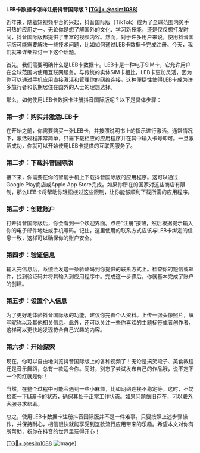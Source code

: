 **LEB卡数据卡怎样注册抖音国际版？[[TG💪+ @esim1088](https://t.me/s/esim1088)]**

近年来，随着短视频平台的兴起，抖音国际版（TikTok）成为了全球范围内炙手可热的应用之一。无论你是想了解国外的文化、学习新技能，还是仅仅想打发时间，抖音国际版都提供了丰富的视频内容。然而，对于许多用户来说，使用抖音国际版可能需要解决一些技术问题，比如如何通过LEB卡数据卡完成注册。今天，我们就来详细探讨一下这个话题。

首先，我们需要明确什么是LEB卡数据卡。LEB卡是一种电子SIM卡，它允许用户在全球范围内使用互联网服务。与传统的实体SIM卡相比，LEB卡更加灵活，因为你可以通过手机应用直接激活和管理你的网络连接。这种便捷性使得LEB卡成为许多旅行者和长期居住在国外的人士的理想选择。

那么，如何使用LEB卡数据卡注册抖音国际版呢？以下是具体步骤：

### 第一步：购买并激活LEB卡

在开始之前，你需要购买一张LEB卡，并按照说明书上的指示进行激活。通常情况下，激活过程非常简单，只需下载相应的应用程序并在其中输入卡号即可。一旦激活成功，你就可以开始使用LEB卡提供的互联网服务了。

### 第二步：下载抖音国际版

接下来，你需要在你的智能手机上下载抖音国际版的应用程序。这可以通过Google Play商店或Apple App Store完成。如果你所在的国家对这些商店有限制，那么LEB卡将帮助你轻松绕过这些限制，让你能够顺利下载所需的应用程序。

### 第三步：创建账户

打开抖音国际版后，你会看到一个欢迎界面。点击“注册”按钮，然后根据提示输入你的电子邮件地址或手机号码。记住，这里使用的联系方式应该与LEB卡绑定的信息一致，这样可以确保你的账户安全。

### 第四步：验证信息

输入完信息后，系统会发送一条验证码到你提供的联系方式上。检查你的短信或邮件，找到验证码并将其输入到应用程序中。完成这一步骤后，你就基本完成了账户的创建。

### 第五步：设置个人信息

为了更好地体验抖音国际版的功能，建议你完善个人资料。上传一张头像照片，填写昵称以及其他相关信息。此外，还可以关注一些你喜欢的主题标签或者创作者，这样可以更快地发现符合自己兴趣的内容。

### 第六步：开始探索

现在，你可以自由地浏览抖音国际版上的各种视频了！无论是搞笑段子、美食教程还是音乐舞蹈，总有一款适合你。同时，别忘了尝试发布自己的作品哦，说不定下一个网红就是你！

当然，在整个过程中可能会遇到一些小麻烦，比如网络连接不稳定等。这时，不妨检查一下LEB卡的状态，确保其处于正常工作状态。如果问题依旧存在，可以联系客服寻求帮助。

总之，使用LEB卡数据卡注册抖音国际版并不是一件难事。只要按照上述步骤操作，并保持耐心，相信很快就能享受到这款流行应用带来的乐趣。希望本文对你有所帮助，祝你在抖音的世界里玩得开心！

[[TG💪+ @esim1088](https://t.me/s/esim1088) ![Image](https://i.postimg.cc/4NQfJmqS/Snipaste-2025-05-13-00-14-12.png)]